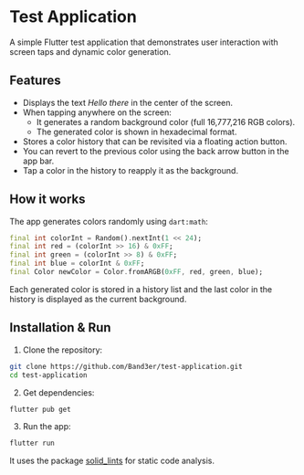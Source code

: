# Test Application

A simple Flutter test application that demonstrates user interaction with screen taps and dynamic color generation.

## Features

- Displays the text *Hello there* in the center of the screen.
- When tapping anywhere on the screen:
  - It generates a random background color (full 16,777,216 RGB colors).
  - The generated color is shown in hexadecimal format.
- Stores a color history that can be revisited via a floating action button.
- You can revert to the previous color using the back arrow button in the app bar.
- Tap a color in the history to reapply it as the background.

## How it works

The app generates colors randomly using `dart:math`:

```dart
final int colorInt = Random().nextInt(1 << 24);
final int red = (colorInt >> 16) & 0xFF;
final int green = (colorInt >> 8) & 0xFF;
final int blue = colorInt & 0xFF;
final Color newColor = Color.fromARGB(0xFF, red, green, blue);
```

Each generated color is stored in a history list and the last color in the history is displayed as the current background.

## Installation & Run

1. Clone the repository:

```bash
git clone https://github.com/Band3er/test-application.git
cd test-application
```

2. Get dependencies:

```bash
flutter pub get
```

3. Run the app:

```bash
flutter run
```

It uses the package [solid_lints](https://pub.dev/packages/solid_lints) for static code analysis.
